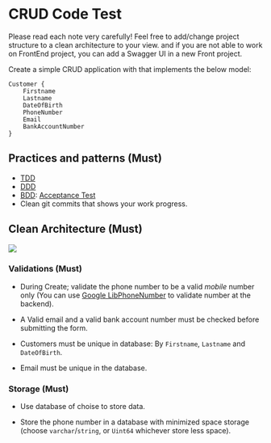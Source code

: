 # CRUD Code Test

Please read each note very carefully!
Feel free to add/change project structure to a clean architecture to your view.
and if you are not able to work on FrontEnd project, you can add a Swagger UI
in a new Front project.

Create a simple CRUD application with that implements the below model:

```
Customer {
	Firstname
	Lastname
	DateOfBirth
	PhoneNumber
	Email
	BankAccountNumber
}
```

## Practices and patterns (Must)

- [TDD](https://en.wikipedia.org/wiki/Test-driven_development)
- [DDD](https://en.wikipedia.org/wiki/Domain-driven_design)
- [BDD](https://en.wikipedia.org/wiki/Behavior-driven_development): [Acceptance Test](https://en.wikipedia.org/wiki/Acceptance_testing)
- Clean git commits that shows your work progress.

## Clean Architecture (Must)

<img src="./clean_architecture.png" max-width="250px" max-height="250px" />

### Validations (Must)

- During Create; validate the phone number to be a valid *mobile* number only (You can use [Google LibPhoneNumber](https://github.com/google/libphonenumber) to validate number at the backend).

- A Valid email and a valid bank account number must be checked before submitting the form.

- Customers must be unique in database: By `Firstname`, `Lastname` and `DateOfBirth`.

- Email must be unique in the database.

### Storage (Must)

- Use database of choise to store data.

- Store the phone number in a database with minimized space storage (choose `varchar`/`string`, or `Uint64` whichever store less space).
